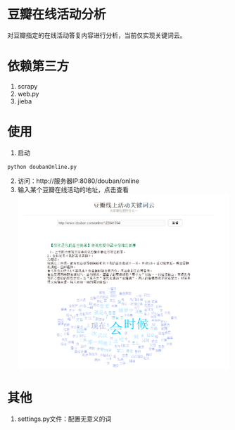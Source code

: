 # 豆瓣在线活动分析
 对豆瓣指定的在线活动答复内容进行分析，当前仅实现关键词云。
 
# 依赖第三方
1. scrapy
2. web.py
3. jieba

# 使用
1. 启动
```
python doubanOnline.py
```
2. 访问：http://服务器IP:8080/douban/online
3. 输入某个豆瓣在线活动的地址，点击查看
![](/show.PNG) 

# 其他
1. settings.py文件：配置无意义的词
